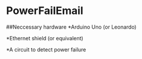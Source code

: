 # PowerFailEmail

##Neccessary hardware
*Arduino Uno (or Leonardo)

*Ethernet shield (or equivalent)

*A circuit to detect power failure



